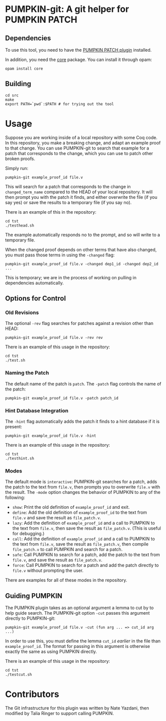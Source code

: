 # PUMPKIN-git: A git helper for PUMPKIN PATCH

## Dependencies

To use this tool, you need to have the [PUMPKIN PATCH plugin](https://github.com/uwplse/PUMPKIN-PATCH) installed.

In addition, you need the [core](https://opam.ocaml.org/packages/core/) package.
You can install it through opam:

```
opam install core
```

## Building

```
cd src
make
export PATH=`pwd`:$PATH # for trying out the tool
```

# Usage

Suppose you are working inside of a local repository with some Coq code.
In this repository, you make a breaking change, and adapt an example
proof to that change.
You can use PUMPKIN-git to search that example for a patch that corresponds to
the change, which you can use to patch other broken proofs.

Simply run:

```
pumpkin-git example_proof_id file.v
```

This will search for a patch that corresponds to the change in
`changed_term_name` compared to the HEAD of your local repository.
It will then prompt you with the patch it finds, and either
overwrite the file (if you say yes) or save the results to a temporary file
(if you say no).

There is an example of this in the repository:

```
cd tst
./testhead.sh
```

The example automatically responds no to the prompt,
and so will write to a temporary file.

When the changed proof depends on other terms that have also changed,
you must pass those terms in using the `-changed` flag:

```
pumpkin-git example_proof_id file.v -changed dep1_id -changed dep2_id ...
```

This is temporary; we are in the process of working on
pulling in dependencies automatically.

## Options for Control

### Old Revisions

The optional `-rev` flag searches for patches
against a revision other than HEAD:

```
pumpkin-git example_proof_id file.v -rev rev
```

There is an example of this usage in the repository:

```
cd tst
./test.sh
```

### Naming the Patch

The default name of the patch is `patch`. The `-patch` flag
controls the name of the patch:

```
pumpkin-git example_proof_id file.v -patch patch_id
```

### Hint Database Integration

The `-hint` flag automatically adds the patch it finds to a hint database
if it is present:

```
pumpkin-git example_proof_id file.v -hint
```

There is an example of this usage in the repository:

```
cd tst
./testhint.sh
```

### Modes

The default mode is `interactive`: PUMPKIN-git searches for a patch,
adds the patch to the text from `file.v`, then prompts you to overwrite
`file.v` with the result.
The `-mode` option changes the behavior of PUMPKIN to any of the following:

* `show`: Print the old definition of `example_proof_id` and exit.
* `define`: Add the old definition of `example_proof_id` to the text from `file.v` and save the result as `file_patch.v`.
* `lazy`: Add the definition of `example_proof_id` and a call to PUMPKIN to the text from `file.v`, then save the result as `file_patch.v`. (This is useful for debugging.)
* `call`: Add the definition of `example_proof_id` and a call to PUMPKIN to the text from `file.v`, save the result as `file_patch.v`, then compile `file_patch.v` to call PUMPKIN and search for a patch.
* `safe`: Call PUMPKIN to search for a patch, add the patch to the text from `file.v`, and save the result as `file_patch.v`.
* `force`: Call PUMPKIN to search for a patch and add the patch directly to `file.v` without prompting the user.

There are examples for all of these modes in the repository.

## Guiding PUMPKIN

The PUMPKIN plugin takes as an optional argument a lemma to cut by
to help guide search. The PUMPKIN-git option `-cut` passes this argument
directly to PUMPKIN-git:

```
pumpkin-git example_proof_id file.v -cut (fun arg ... => cut_id arg ...)
```

In order to use this, you must define the lemma `cut_id` _earlier_ in the file
than `example_proof_id`. The format for passing in this argument
is otherwise exactly the same as using PUMPKIN directly.

There is an example of this usage in the repository:

```
cd tst
./testcut.sh
```

# Contributors

The Git infrastructure for this plugin was written by Nate Yazdani,
then modified by Talia Ringer to support calling PUMPKIN.

